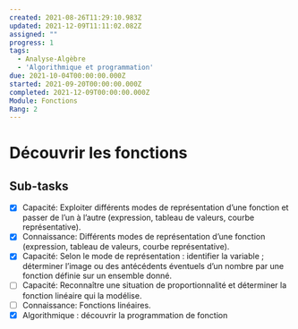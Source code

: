 ```yaml
---
created: 2021-08-26T11:29:10.983Z
updated: 2021-12-09T11:11:02.082Z
assigned: ""
progress: 1
tags:
  - Analyse-Algèbre
  - 'Algorithmique et programmation'
due: 2021-10-04T00:00:00.000Z
started: 2021-09-20T00:00:00.000Z
completed: 2021-12-09T00:00:00.000Z
Module: Fonctions
Rang: 2
---
```


# Découvrir les fonctions

## Sub-tasks

- [x] Capacité: Exploiter différents modes de représentation d’une fonction et passer de l’un à l’autre (expression, tableau de valeurs, courbe représentative).
- [x] Connaissance: Différents modes de représentation d’une fonction (expression, tableau de valeurs, courbe représentative).
- [x] Capacité: Selon le mode de représentation : identifier la variable ; déterminer l’image ou des antécédents éventuels d’un nombre par une fonction définie sur un ensemble donné.
- [ ] Capacité: Reconnaître une situation de proportionnalité et déterminer la fonction linéaire qui la modélise.
- [ ] Connaissance:  Fonctions linéaires.
- [x] Algorithmique : découvrir la programmation de fonction

